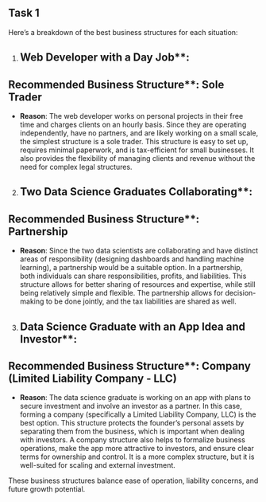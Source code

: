 ## Task 1
Here’s a breakdown of the best business structures for each situation:
1. ## Web Developer with a Day Job**:
 ## Recommended Business Structure**: **Sole Trader**
   - **Reason**: The web developer works on personal projects in their free time and charges clients on an hourly basis. Since they are operating independently, have no partners, and are likely working on a small scale, the simplest structure is a sole trader. This structure is easy to set up, requires minimal paperwork, and is tax-efficient for small businesses. It also provides the flexibility of managing clients and revenue without the need for complex legal structures.

2. ## Two Data Science Graduates Collaborating**:
## Recommended Business Structure**: **Partnership**
   - **Reason**: Since the two data scientists are collaborating and have distinct areas of responsibility (designing dashboards and handling machine learning), a partnership would be a suitable option. In a partnership, both individuals can share responsibilities, profits, and liabilities. This structure allows for better sharing of resources and expertise, while still being relatively simple and flexible. The partnership allows for decision-making to be done jointly, and the tax liabilities are shared as well.

3. ## Data Science Graduate with an App Idea and Investor**:
 ## Recommended Business Structure**: **Company (Limited Liability Company - LLC)**
   - **Reason**: The data science graduate is working on an app with plans to secure investment and involve an investor as a partner. In this case, forming a company (specifically a Limited Liability Company, LLC) is the best option. This structure protects the founder’s personal assets by separating them from the business, which is important when dealing with investors. A company structure also helps to formalize business operations, make the app more attractive to investors, and ensure clear terms for ownership and control. It is a more complex structure, but it is well-suited for scaling and external investment.

These business structures balance ease of operation, liability concerns, and future growth potential.
